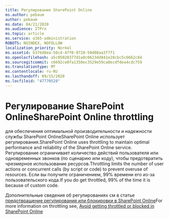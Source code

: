 ```yaml
---
title: Регулирование SharePoint Online
ms.author: pebaum
author: pebaum
ms.date: 04/21/2020
ms.audience: ITPro
ms.topic: article
ms.service: o365-administration
ROBOTS: NOINDEX, NOFOLLOW
localization_priority: Normal
ms.assetid: b376d8ea-50c4-47f0-9720-50d80aa3f7f1
ms.openlocfilehash: a5c05020377d1a0c0623dd841e28cbc5c6662c84
ms.sourcegitcommit: c6692ce0fa1358ec3529e59ca0ecdfdea4cdc759
ms.translationtype: MT
ms.contentlocale: ru-RU
ms.lasthandoff: 09/15/2020
ms.locfileid: "47770528"
---
```

# <a name="sharepoint-online-throttling"></a><span data-ttu-id="cc101-102">Регулирование SharePoint Online</span><span class="sxs-lookup"><span data-stu-id="cc101-102">SharePoint Online throttling</span></span>

<span data-ttu-id="cc101-103">для обеспечения оптимальной производительности и надежности службы SharePoint OnlineSharePoint Online использует регулирования.</span><span class="sxs-lookup"><span data-stu-id="cc101-103">SharePoint Online uses throttling to maintain optimal performance and reliability of the SharePoint Online service.</span></span> <span data-ttu-id="cc101-104">Регулирование ограничивает количество действий пользователя или одновременных звонков (по сценарию или коду), чтобы предотвратить чрезмерное использование ресурсов.</span><span class="sxs-lookup"><span data-stu-id="cc101-104">Throttling limits the number of user actions or concurrent calls (by script or code) to prevent overuse of resources.</span></span> <span data-ttu-id="cc101-105">Если вы получите ограничением, 99% времени его из-за пользовательского кода.</span><span class="sxs-lookup"><span data-stu-id="cc101-105">If you do get throttled, 99% of the time it is because of custom code.</span></span>
  
<span data-ttu-id="cc101-106">Дополнительные сведения об регулированиях см в статье [предотвращение регулирования или блокировки в SharePoint Online](https://go.microsoft.com/fwlink/?linkid=2022019)</span><span class="sxs-lookup"><span data-stu-id="cc101-106">For more information on throttling see, [Avoid getting throttled or blocked in SharePoint Online](https://go.microsoft.com/fwlink/?linkid=2022019)</span></span>
  

